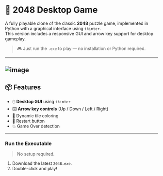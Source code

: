 # 🧩 2048 Desktop Game

A fully playable clone of the classic **2048** puzzle game, implemented in Python with a graphical interface using `tkinter`.  
This version includes a responsive GUI and arrow key support for desktop gameplay.

> 🎮 Just run the `.exe` to play — no installation or Python required.

---
![image](https://github.com/user-attachments/assets/bb157ca8-716d-4ff4-8c03-8b8ff5a33af1)
---

## 📦 Features

- 🖱️ **Desktop GUI** using `tkinter`
- ⌨️ **Arrow key controls** (Up / Down / Left / Right)
- 🎨 Dynamic tile coloring
- 🔁 Restart button
- 💥 Game Over detection

---


### Run the Executable  
> No setup required.

1. Download the latest `2048.exe`.
2. Double-click and play!


